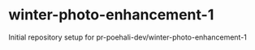 # winter-photo-enhancement-1

Initial repository setup for pr-poehali-dev/winter-photo-enhancement-1